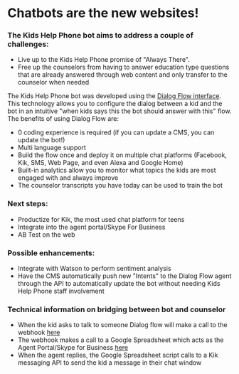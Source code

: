 # Chatbots are the new websites!

### The Kids Help Phone bot aims to address a couple of challenges:
* Live up to the Kids Help Phone promise of "Always There".
* Free up the counselors from having to answer education type questions that are already answered through web content and only transfer to the counselor when needed

The Kids Help Phone bot was developed using the [Dialog Flow interface](https://console.dialogflow.com/api-client/#/agent/3c3cc1cf-d85e-4758-8c18-a1fd7b9c3afb/intents). This technology allows you to configure the dialog between a kid and the bot in an intuitive "when kids says this the bot should answer with this" flow. The benefits of using Dialog Flow are:
* 0 coding experience is required (if you can update a CMS, you can update the bot!)
* Multi language support
* Build the flow once and deploy it on multiple chat platforms (Facebook, Kik, SMS, Web Page, and even Alexa and Google Home)
* Built-in analytics allow you to monitor what topics the kids are most engaged with and always improve
* The counselor transcripts you have today can be used to train the bot

### Next steps:
* Productize for Kik, the most used chat platform for teens
* Integrate into the agent portal/Skype For Business
* AB Test on the web

### Possible enhancements:
* Integrate with Watson to perform sentiment analysis
* Have the CMS automatically push new "Intents" to the Dialog Flow agent through the API to automatically update the bot without needing Kids Help Phone staff involvement

### Technical information on bridging between bot and counselor
* When the kid asks to talk to someone Dialog flow will make a call to the webhook [here](https://runkit.com/pts-mihnea/kids-help-phone/branches/master)
* The webhook makes a call to a Google Spreadsheet which acts as the Agent Portal/Skype for Business [here](https://docs.google.com/spreadsheets/d/1jfBYN6mn-tvoapyD6yb3u4PaqpYPa6W2DLGrRa_ecPw/edit?usp=sharing)
* When the agent replies, the Google Spreadsheet script calls to a Kik messaging API to send the kid a message in their chat window
